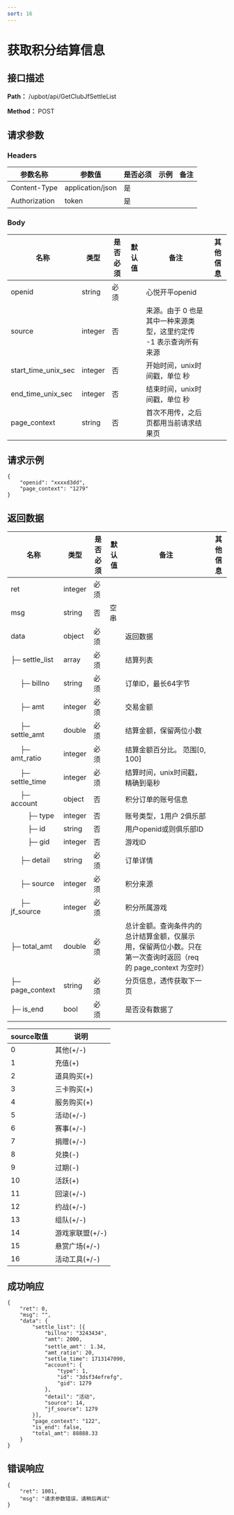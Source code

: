 ```yaml
---
sort: 16
---
```


# 获取积分结算信息

## 接口描述

**Path：** /upbot/api/GetClubJfSettleList

**Method：** POST


## 请求参数

### Headers

| 参数名称          | 参数值              | 是否必须 | 示例 | 备注 |
|---------------|------------------|------|----|----|
| Content-Type  | application/json | 是    |    |    |
| Authorization | token            | 是    |    |    |    |

### Body

| 名称                   |      类型      | 是否必须 | 默认值 | 备注                                           | 其他信息                                                 |
|------------------------|---------------|----------|-------|------------------------------------------------|---------------------------------------------------------|
| openid              |     string    |   必须   |       | 心悦开平openid                                        |                                                         |
| source              |     integer    |   否   |       |  来源。由于 0 也是其中一种来源类型，这里约定传 -1 表示查询所有来源                                        |                                                         |
| start_time_unix_sec              |     integer    |   否   |       |  开始时间，unix时间戳，单位 秒                                        |                                                         |
| end_time_unix_sec              |     integer    |   否   |       |  结束时间，unix时间戳，单位 秒                                        |                                                         |
| page_context        |     string    |   否   |       | 首次不用传，之后页都用当前请求结果页                                        |                                                         |

## 请求示例
```
{
    "openid": "xxxxd3dd",
    "page_context": "1279"
}
```

## 返回数据

|                名称              |           类型         | 是否必须 | 默认值 |       备注                                 |    其他信息     |
|----------------------------------|-----------------------|----------|-------|--------------------------------------------|----------------|
| ret                              |  integer              |   必须   |        |                                           |                |
| msg                              |  string               |    否    |  空串  |                                           |                |
| data                             |  object               |   必须   |        |     返回数据                              |               |
| ├─  settle_list                  |  array         |   必须   |        |  结算列表                          |               |
| &nbsp;&nbsp;&nbsp;&nbsp; ├─  billno  |  string    | 必须   |     | 订单ID，最长64字节     |          |
| &nbsp;&nbsp;&nbsp;&nbsp; ├─  amt  |   integer  | 必须   |     |   交易金额     |          |
| &nbsp;&nbsp;&nbsp;&nbsp; ├─  settle_amt  |   double  | 必须   |     |   结算金额，保留两位小数     |          |
| &nbsp;&nbsp;&nbsp;&nbsp; ├─  amt_ratio  |   integer  | 必须   |     |   结算金额百分比。  范围[0, 100]   |          |
| &nbsp;&nbsp;&nbsp;&nbsp; ├─  settle_time  |   integer  | 必须   |     |   结算时间，unix时间戳，精确到毫秒     |          |
| &nbsp;&nbsp;&nbsp;&nbsp; ├─  account  |   object  | 否   |     |   积分订单的账号信息     |          |
| &nbsp;&nbsp;&nbsp;&nbsp;&nbsp;&nbsp;&nbsp;&nbsp; ├─  type  |   integer  | 否   |     |   账号类型，1用户 2俱乐部     |          |
| &nbsp;&nbsp;&nbsp;&nbsp;&nbsp;&nbsp;&nbsp;&nbsp; ├─  id  |   string  | 否   |     |   用户openid或则俱乐部ID     |          |
| &nbsp;&nbsp;&nbsp;&nbsp;&nbsp;&nbsp;&nbsp;&nbsp; ├─  gid  |   integer  | 否   |     |   游戏ID     |          |
| &nbsp;&nbsp;&nbsp;&nbsp; ├─  detail  |   string  | 必须   |     |   订单详情     |          |
| &nbsp;&nbsp;&nbsp;&nbsp; ├─  source  |   integer  | 必须   |     |   积分来源     |          |
| &nbsp;&nbsp;&nbsp;&nbsp; ├─  jf_source  |   integer  | 必须   |     |   积分所属游戏     |          |
| ├─  total_amt                  |  double         |   必须   |        |  总计金额。查询条件内的总计结算金额，仅展示用，保留两位小数。只在第一次查询时返回（req 的 page_context 为空时）                          |               |
| ├─  page_context                  |  string         |   必须   |        |  分页信息，透传获取下一页                          |               |
| ├─  is_end                        |  bool         |   必须   |        |  是否没有数据了                          |               |


| source取值    | 说明    |
|----------------------|------------|
|  0	|其他(+/-)             |
 |  1	|充值(+)               |
 |  2	|道具购买(+)            |
 |  3	|三卡购买(+)            |
 |  4	|服务购买(+)            |
 |  5	|活动(+/-)             |
 |  6	|赛事(+/-)             |
 |  7	|捐赠(+/-)             |
 |  8	|兑换(-)               |
 |  9	|过期(-)               |
  | 10	|活跃(+)               |
  | 11	|回滚(+/-)             |
  | 12	|约战(+/-)             |
  | 13	|组队(+/-)             |
  | 14	|游戏家联盟(+/-)        |
  | 15	|悬赏广场(+/-)          |
  | 16	|活动工具(+/-)          |

## 成功响应
```
{
    "ret": 0,
    "msg": "",
    "data": {
        "settle_list": [{
            "billno": "3243434",
            "amt": 2000,
            "settle_amt"： 1.34,
            "amt_ratio": 20,
            "settle_time": 1713147090,
            "account": {
                "type": 1,
                "id": "3dsf34efrefg",
                "gid": 1279
            },
            "detail": "活动",
            "source": 14,
            "jf_source": 1279
        }],
        "page_context": "122",
        "is_end": false,
        "total_amt": 88888.33
    }
}
```

## 错误响应
```
{
    "ret": 1001,
    "msg": "请求参数错误，请稍后再试"
}
```

